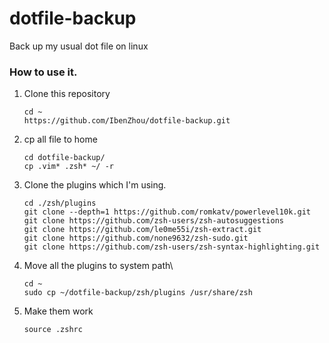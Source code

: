 # dotfile-backup
Back up my usual dot file on linux

### How to use it.
1. Clone this repository
    ```
    cd ~
    https://github.com/IbenZhou/dotfile-backup.git
    ````
3. cp all file to home
    ```
    cd dotfile-backup/
    cp .vim* .zsh* ~/ -r
    ```
4. Clone the plugins which I'm using.
   ```
   cd ./zsh/plugins
   git clone --depth=1 https://github.com/romkatv/powerlevel10k.git
   git clone https://github.com/zsh-users/zsh-autosuggestions
   git clone https://github.com/le0me55i/zsh-extract.git
   git clone https://github.com/none9632/zsh-sudo.git
   git clone https://github.com/zsh-users/zsh-syntax-highlighting.git
   ```
5. Move all the plugins to system path\
    ```
    cd ~
    sudo cp ~/dotfile-backup/zsh/plugins /usr/share/zsh
    ```
6. Make them work
    ```
    source .zshrc
    ```
